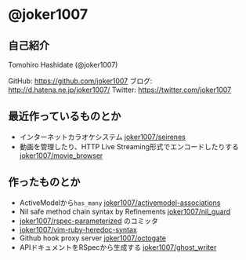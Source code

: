 # @joker1007

## 自己紹介
Tomohiro Hashidate (@joker1007)

GitHub: https://github.com/joker1007
ブログ: http://d.hatena.ne.jp/joker1007/
Twitter: https://twitter.com/joker1007

## 最近作っているものとか

- インターネットカラオケシステム [joker1007/seirenes](https://github.com/joker1007/seirenes "joker1007/seirenes")
- 動画を管理したり、HTTP Live Streaming形式でエンコードしたりする [joker1007/movie_browser](https://github.com/joker1007/movie_browser "joker1007/movie_browser")

## 作ったものとか

- ActiveModelから`has_many` [joker1007/activemodel-associations](https://github.com/joker1007/activemodel-associations "joker1007/activemodel-associations")
- Nil safe method chain syntax by Refinements [joker1007/nil_guard](https://github.com/joker1007/nil_guard "joker1007/nil_guard")
- [joker1007/rspec-parameterized](https://github.com/joker1007/rspec-parameterized "joker1007/rspec-parameterized") のコミッタ
- [joker1007/vim-ruby-heredoc-syntax](https://github.com/joker1007/vim-ruby-heredoc-syntax "joker1007/vim-ruby-heredoc-syntax")
- Github hook proxy server [joker1007/octogate](https://github.com/joker1007/octogate "joker1007/octogate")
- APIドキュメントをRSpecから生成する [joker1007/ghost_writer](https://github.com/joker1007/ghost_writer "joker1007/ghost_writer")
